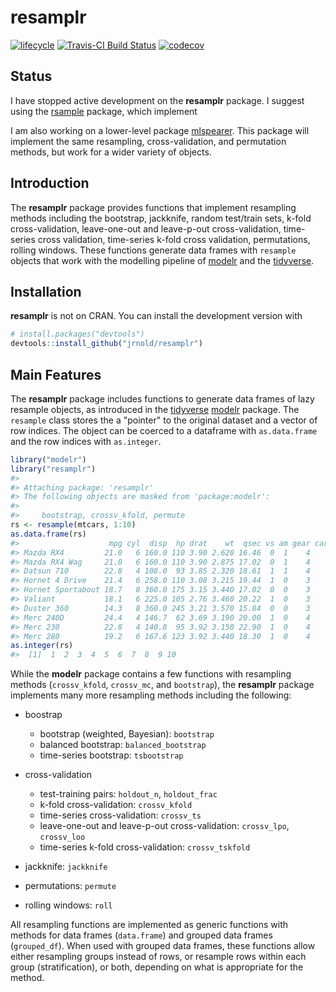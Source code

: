 resamplr
========

[![lifecycle](https://img.shields.io/badge/lifecycle-retired-orange.svg)](https://www.tidyverse.org/lifecycle/#retired) [![Travis-CI Build Status](https://travis-ci.org/jrnold/resamplr.svg?branch=master)](https://travis-ci.org/jrnold/resamplr) [![codecov](https://codecov.io/gh/jrnold/resamplr/branch/master/graph/badge.svg)](https://codecov.io/gh/jrnold/resamplr)

Status
------

I have stopped active development on the **resamplr** package. I suggest using the [rsample](https://topepo.github.io/rsample/) package, which implement

I am also working on a lower-level package [mlspearer](https://jrnold.github.com/mlspearer). This package will implement the same resampling, cross-validation, and permutation methods, but work for a wider variety of objects.

Introduction
------------

The **resamplr** package provides functions that implement resampling methods including the bootstrap, jackknife, random test/train sets, k-fold cross-validation, leave-one-out and leave-p-out cross-validation, time-series cross validation, time-series k-fold cross validation, permutations, rolling windows. These functions generate data frames with `resample` objects that work with the modelling pipeline of [modelr](https://github.com/hadley/modelr) and the [tidyverse](http://tidyverse.org/).

Installation
------------

**resamplr** is not on CRAN. You can install the development version with

``` r
# install.packages("devtools")
devtools::install_github("jrnold/resamplr")
```

Main Features
-------------

The **resamplr** package includes functions to generate data frames of lazy resample objects, as introduced in the [tidyverse](http://tidyverse.org/) [modelr](https://github.com/hadley/modelr) package. The `resample` class stores the a "pointer" to the original dataset and a vector of row indices. The object can be coerced to a dataframe with `as.data.frame` and the row indices with `as.integer`.

``` r
library("modelr")
library("resamplr")
#> 
#> Attaching package: 'resamplr'
#> The following objects are masked from 'package:modelr':
#> 
#>     bootstrap, crossv_kfold, permute
rs <- resample(mtcars, 1:10)
as.data.frame(rs)
#>                    mpg cyl  disp  hp drat    wt  qsec vs am gear carb
#> Mazda RX4         21.0   6 160.0 110 3.90 2.620 16.46  0  1    4    4
#> Mazda RX4 Wag     21.0   6 160.0 110 3.90 2.875 17.02  0  1    4    4
#> Datsun 710        22.8   4 108.0  93 3.85 2.320 18.61  1  1    4    1
#> Hornet 4 Drive    21.4   6 258.0 110 3.08 3.215 19.44  1  0    3    1
#> Hornet Sportabout 18.7   8 360.0 175 3.15 3.440 17.02  0  0    3    2
#> Valiant           18.1   6 225.0 105 2.76 3.460 20.22  1  0    3    1
#> Duster 360        14.3   8 360.0 245 3.21 3.570 15.84  0  0    3    4
#> Merc 240D         24.4   4 146.7  62 3.69 3.190 20.00  1  0    4    2
#> Merc 230          22.8   4 140.8  95 3.92 3.150 22.90  1  0    4    2
#> Merc 280          19.2   6 167.6 123 3.92 3.440 18.30  1  0    4    4
as.integer(rs)
#>  [1]  1  2  3  4  5  6  7  8  9 10
```

While the **modelr** package contains a few functions with resampling methods (`crossv_kfold`, `crossv_mc`, and `bootstrap`), the **resamplr** package implements many more resampling methods including the following:

-   boostrap

    -   bootstrap (weighted, Bayesian): `bootstrap`
    -   balanced bootstrap: `balanced_bootstrap`
    -   time-series bootstrap: `tsbootstrap`

-   cross-validation

    -   test-training pairs: `holdout_n`, `holdout_frac`
    -   k-fold cross-validation: `crossv_kfold`
    -   time-series cross-validation: `crossv_ts`
    -   leave-one-out and leave-p-out cross-validation: `crossv_lpo`, `crossv_loo`
    -   time-series k-fold cross-validation: `crossv_tskfold`

-   jackknife: `jackknife`
-   permutations: `permute`
-   rolling windows: `roll`

All resampling functions are implemented as generic functions with methods for data frames (`data.frame`) and grouped data frames (`grouped_df`). When used with grouped data frames, these functions allow either resampling groups instead of rows, or resample rows within each group (stratification), or both, depending on what is appropriate for the method.
